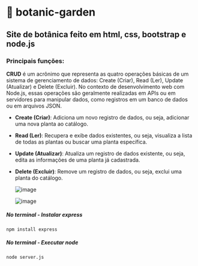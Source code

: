 # 🌱 botanic-garden
## Site de botânica feito em html, css, bootstrap e node.js

### Principais funções:

**CRUD** é um acrônimo que representa as quatro operações básicas de um sistema de gerenciamento de dados: Create (Criar), Read (Ler), Update (Atualizar) e Delete (Excluir). No contexto de desenvolvimento web com Node.js, essas operações são geralmente realizadas em APIs ou em servidores para manipular dados, como registros em um banco de dados ou em arquivos JSON.

* **Create (Criar)**: Adiciona um novo registro de dados, ou seja, adicionar uma nova planta ao catálogo.

* **Read (Ler)**: Recupera e exibe dados existentes, ou seja, visualiza a lista de todas as plantas ou buscar uma planta específica.
  
* **Update (Atualizar)**: Atualiza um registro de dados existente, ou seja, edita as informações de uma planta já cadastrada.

* **Delete (Excluir)**: Remove um registro de dados, ou seja, exclui uma planta do catálogo.

  ![image](https://github.com/user-attachments/assets/d6c3a591-a86f-4f00-9d47-849f315eb624)

  ![image](https://github.com/user-attachments/assets/003595bb-231d-466d-9b7a-66ad692b9810)

	
##### No terminal - Instalar express 
	npm install express
##### No terminal - Executar node 
	node server.js
